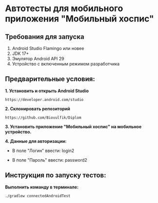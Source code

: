 # Автотесты для мобильного приложения "Мобильный хоспис"

## Требования для запуска
1. Android Studio Flamingo или новее
2. JDK 17+
3. Эмулятор Android API 29
4. Устройство с включенным режимом разработчика

## Предварительные условия:
**1. Установить и открыть Android Studio**

```https://developer.android.com/studio```


**2. Склонировать репозиторий**

```https://github.com/Biovulfik/Diplom``` 


**3. Установить приложение "Мобильный хоспис" на мобильное устройство.**

**4. Данные для авторизации:**

* В поле "Логин" ввести: login2

* В поле "Пароль" ввести: password2

## Инструкция по запуску тестов:

**Выполнить команду в терминале:** 

``` ./gradlew connectedAndroidTest ```

